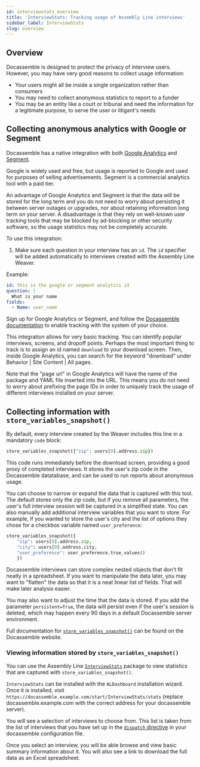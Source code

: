 ```yaml
---
id: interviewstats_overview
title: 'InterviewStats: Tracking usage of Assembly Line interviews'
sidebar_label: InterviewStats
slug: overview
---
```


## Overview

Docassemble is designed to protect the privacy of interview users. However, you may
have very good reasons to collect usage information:

* Your users might all be inside a single organization rather than consumers
* You may need to collect anonymous statistics to report to a funder
* You may be an entity like a court or tribunal and need the information for a
  legitimate purpose, to serve the user or litigant's needs

## Collecting anonymous analytics with Google or Segment

Docassemble has a native integration with both [Google
Analytics](https://docassemble.org/docs/config.html#google%20analytics) and
[Segment](https://docassemble.org/docs/config.html#segment%20id).

Google is widely used and free, but usage is reported to Google and used for
purposes of selling advertisements. Segment is a commercial analytics tool with
a paid tier.

An advantage of Google Analytics and Segment is that the data will be stored for
the long term and you do not need to worry about persisting it between server
outages or upgrades, nor about retaining information long term on your server. A
disadvantage is that they rely on well-known user tracking tools that may be
blocked by ad-blocking or other security software, so the usage statistics may
not be completely accurate.

To use this integration:

1. Make sure each question in your interview has an `id`. The `id` specifier
will be added automatically to interviews created with the Assembly Line Weaver.

Example:

```yaml
id: this is the google or segment analytics id
question: |
  What is your name
fields:
  - Name: user_name
```

Sign up for Google Analytics or Segment, and follow the [Docassemble
documentation](https://docassemble.org/docs/config.html#google%20analytics) to
enable tracking with the system of your choice.

This integration allows for very basic tracking. You can identify popular
interviews, screens, and dropoff points. Perhaps the most important thing to
track is to assign an id named `download` to your download screen. Then, inside
Google Analytics, you can search for the keyword "download" under Behavior |
Site Content | All pages.

Note that the "page url" in Google Analytics will have the name of the package
and YAML file inserted into the URL. This means you do not need to worry about
prefixing the page IDs in order to uniquely track the usage of different
interviews installed on your server.

## Collecting information with `store_variables_snapshot()`

By default, every interview created by the Weaver includes this line in a
mandatory `code` block:

```python
store_variables_snapshot({"zip": users[0].address.zip})
```

This code runs immediately before the download screen, providing a good proxy of
completed interviews. It stores the user's zip code in the Docassemble
datatabase, and can be used to run reports about anonymous usage.

You can choose to narrow or expand the data that is captured with this tool. The
default stores only the zip code, but if you remove all parameters, the user's
full interview session will be captured in a simplified state. You can also
manually add additional interview variables that you want to store. For example,
if you wanted to store the user's city and the list of options they chose for a
checkbox variable named `user_preference`:

```python
store_variables_snapshot({
    "zip": users[0].address.zip,
    "city": users[0].address.city,
    "user_preference": user_preference.true_values()
    })
```

Docassemble interviews can store complex nested objects that don't fit neatly in
a spreadsheet. If you want to manipulate the data later, you may want to
"flatten" the data so that it is a neat linear list of fields. That will make
later analysis easier.

You may also want to adjust the time that the data is stored. If you add the
parameter `persistent=True`, the data will persist even if the user's session is deleted,
which may happen every 90 days in a default Docassemble server environment.

Full documentation for
[`store_variables_snapshot()`](https://docassemble.org/docs/functions.html#store_variables_snapshot)
can be found on the Docassemble website.

### Viewing information stored by `store_variables_snapshot()`

You can use the Assembly Line
[`InterviewStats`](https://github.com/suffolklitlab/docassemble-InterviewStats) package to 
view statistics that are captured with `store_variables_snapshot()`.

`InterviewStats` can be installed with the `ALDashboard` installation wizard.
Once it is installed, visit
`https://docassemble.example.com/start/InterviewStats/stats` (replace
docassemble.example.com with the correct address for your docassemble server).

You will see a selection of interviews to choose from. This list is taken from
the list of interviews that you have set up in the [`dispatch`
directive](https://docassemble.org/docs/config.html#dispatch) in your
docassemble configuration file.

Once you select an interview, you will be able browse and view basic summary information about it.
You will also see a link to download the full data as an Excel spreadsheet.